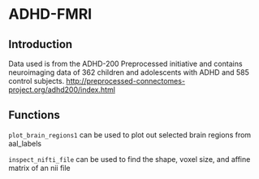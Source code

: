 # ADHD-FMRI
## Introduction
Data used is from the ADHD-200 Preprocessed initiative and contains neuroimaging data of 362 children and adolescents with ADHD and 585 control subjects. 
http://preprocessed-connectomes-project.org/adhd200/index.html

## Functions
`plot_brain_regions1` can be used to plot out selected brain regions from aal_labels

`inspect_nifti_file` can be used to find the shape, voxel size, and affine matrix of an nii file
